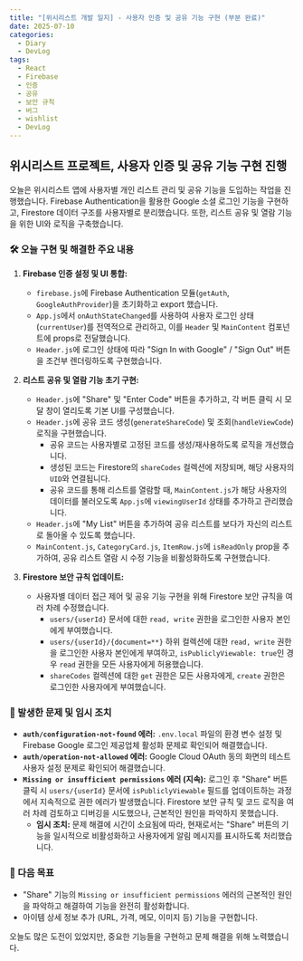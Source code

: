 ```yaml
---
title: "[위시리스트 개발 일지] - 사용자 인증 및 공유 기능 구현 (부분 완료)"
date: 2025-07-10
categories:
  - Diary
  - DevLog
tags:
  - React
  - Firebase
  - 인증
  - 공유
  - 보안 규칙
  - 버그
  - wishlist
  - DevLog
---
```


## 위시리스트 프로젝트, 사용자 인증 및 공유 기능 구현 진행

오늘은 위시리스트 앱에 사용자별 개인 리스트 관리 및 공유 기능을 도입하는 작업을 진행했습니다. Firebase Authentication을 활용한 Google 소셜 로그인 기능을 구현하고, Firestore 데이터 구조를 사용자별로 분리했습니다. 또한, 리스트 공유 및 열람 기능을 위한 UI와 로직을 구축했습니다.

### 🛠️ 오늘 구현 및 해결한 주요 내용

1.  **Firebase 인증 설정 및 UI 통합:**
    *   `firebase.js`에 Firebase Authentication 모듈(`getAuth`, `GoogleAuthProvider`)을 초기화하고 export 했습니다.
    *   `App.js`에서 `onAuthStateChanged`를 사용하여 사용자 로그인 상태(`currentUser`)를 전역적으로 관리하고, 이를 `Header` 및 `MainContent` 컴포넌트에 props로 전달했습니다.
    *   `Header.js`에 로그인 상태에 따라 "Sign In with Google" / "Sign Out" 버튼을 조건부 렌더링하도록 구현했습니다.

2.  **리스트 공유 및 열람 기능 초기 구현:**
    *   `Header.js`에 "Share" 및 "Enter Code" 버튼을 추가하고, 각 버튼 클릭 시 모달 창이 열리도록 기본 UI를 구성했습니다.
    *   `Header.js`에 공유 코드 생성(`generateShareCode`) 및 조회(`handleViewCode`) 로직을 구현했습니다.
        *   공유 코드는 사용자별로 고정된 코드를 생성/재사용하도록 로직을 개선했습니다.
        *   생성된 코드는 Firestore의 `shareCodes` 컬렉션에 저장되며, 해당 사용자의 `UID`와 연결됩니다.
        *   공유 코드를 통해 리스트를 열람할 때, `MainContent.js`가 해당 사용자의 데이터를 불러오도록 `App.js`에 `viewingUserId` 상태를 추가하고 관리했습니다.
    *   `Header.js`에 "My List" 버튼을 추가하여 공유 리스트를 보다가 자신의 리스트로 돌아올 수 있도록 했습니다.
    *   `MainContent.js`, `CategoryCard.js`, `ItemRow.js`에 `isReadOnly` prop을 추가하여, 공유 리스트 열람 시 수정 기능을 비활성화하도록 구현했습니다.

3.  **Firestore 보안 규칙 업데이트:**
    *   사용자별 데이터 접근 제어 및 공유 기능 구현을 위해 Firestore 보안 규칙을 여러 차례 수정했습니다.
        *   `users/{userId}` 문서에 대한 `read, write` 권한을 로그인한 사용자 본인에게 부여했습니다.
        *   `users/{userId}/{document=**}` 하위 컬렉션에 대한 `read, write` 권한을 로그인한 사용자 본인에게 부여하고, `isPubliclyViewable: true`인 경우 `read` 권한을 모든 사용자에게 허용했습니다.
        *   `shareCodes` 컬렉션에 대한 `get` 권한은 모든 사용자에게, `create` 권한은 로그인한 사용자에게 부여했습니다.

### 🐛 발생한 문제 및 임시 조치

*   **`auth/configuration-not-found` 에러:** `.env.local` 파일의 환경 변수 설정 및 Firebase Google 로그인 제공업체 활성화 문제로 확인되어 해결했습니다.
*   **`auth/operation-not-allowed` 에러:** Google Cloud OAuth 동의 화면의 테스트 사용자 설정 문제로 확인되어 해결했습니다.
*   **`Missing or insufficient permissions` 에러 (지속):** 로그인 후 "Share" 버튼 클릭 시 `users/{userId}` 문서에 `isPubliclyViewable` 필드를 업데이트하는 과정에서 지속적으로 권한 에러가 발생했습니다. Firestore 보안 규칙 및 코드 로직을 여러 차례 검토하고 디버깅을 시도했으나, 근본적인 원인을 파악하지 못했습니다.
    *   **임시 조치:** 문제 해결에 시간이 소요됨에 따라, 현재로서는 "Share" 버튼의 기능을 일시적으로 비활성화하고 사용자에게 알림 메시지를 표시하도록 처리했습니다.

### 🚀 다음 목표

*   "Share" 기능의 `Missing or insufficient permissions` 에러의 근본적인 원인을 파악하고 해결하여 기능을 완전히 활성화합니다.
*   아이템 상세 정보 추가 (URL, 가격, 메모, 이미지 등) 기능을 구현합니다.

오늘도 많은 도전이 있었지만, 중요한 기능들을 구현하고 문제 해결을 위해 노력했습니다.